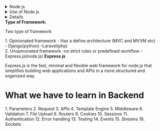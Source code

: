 <details>
<summary>Node js</summary>
<p>It is the open source, cross platform and javascript runtime environment that allow you to run javascript code outside the a web browser. It was developed by Ryan Dahl in 2009. V8 engine is the power of Node.js</p>
</details>

<details>
<summary>Use of Node js</summary>
<p>
<li>Create a web APIs</li>
<li>streaming data: video streaming, audio streaming and processing sensor data from IoT device</li>
<li>Backend for mobile apps</li>
<li>file storage system</li>
<li>Create a web application</li>
</p>
</details>

<details>
<strong>Framework:</strong>
<p>Web framework are prewritten code  and librarie that provide a foundation for developing software application.</p>
</details>
<strong> Type of Framework:</strong>
<p>Two type of framework</p>
1. Opinionated framework
- Has a define architecture (MVC and MVVM etc)
- Django(python)
-Laravel(php)
<br>
2. Unopinonated framework
-no strict rules or predefined workflow
-Express.js(node.js)
<strong>Express js </strong>
<p>Express.js is the fast, minimal and flexible web framework for node.js that simplifies building web applications and APIs in a more structured and organized way. </p>

<h1>What we have to learn in Backend</h1>
1. Parameters
2. Request
3. APIs
4. Template Engine
5. Middleware
6. Validation
7. File Upload
8. Routers
9. Cookies
10. Sessions
11. Authentication
12. Error handling
13. Testing
14. Events
15. Streams
16. Sockets
